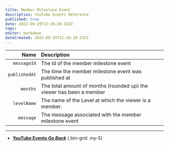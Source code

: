 ```yaml
---
title: Member Milestone Event
description: YouTube Events Reference
published: true
date: 2022-09-29T22:16:20.532Z
tags: 
editor: markdown
dateCreated: 2022-09-29T22:16:20.532Z
---
```


Name | Description
----:|:------------
`messageId` | The id of the member milestone event
`publishedAt` | The time the member milestone event was published at
`months` | The total amount of months (rounded up) the viewer has been a member
`levelName` | The name of the Level at which the viewer is a member.
`message` | The message associated with the member milestone event

---

- [<i class="mdi mdi-chevron-left"></i>**YouTube Events *Go Back***](/en/Platforms/YouTube/Events)
{.btn-grid .my-5}